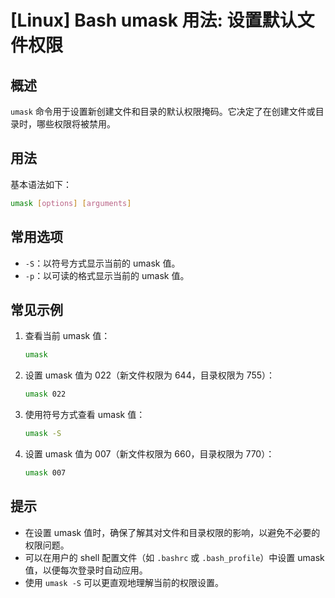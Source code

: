 # [Linux] Bash umask 用法: 设置默认文件权限

## 概述
`umask` 命令用于设置新创建文件和目录的默认权限掩码。它决定了在创建文件或目录时，哪些权限将被禁用。

## 用法
基本语法如下：
```bash
umask [options] [arguments]
```

## 常用选项
- `-S`：以符号方式显示当前的 umask 值。
- `-p`：以可读的格式显示当前的 umask 值。

## 常见示例
1. 查看当前 umask 值：
   ```bash
   umask
   ```

2. 设置 umask 值为 022（新文件权限为 644，目录权限为 755）：
   ```bash
   umask 022
   ```

3. 使用符号方式查看 umask 值：
   ```bash
   umask -S
   ```

4. 设置 umask 值为 007（新文件权限为 660，目录权限为 770）：
   ```bash
   umask 007
   ```

## 提示
- 在设置 umask 值时，确保了解其对文件和目录权限的影响，以避免不必要的权限问题。
- 可以在用户的 shell 配置文件（如 `.bashrc` 或 `.bash_profile`）中设置 umask 值，以便每次登录时自动应用。
- 使用 `umask -S` 可以更直观地理解当前的权限设置。